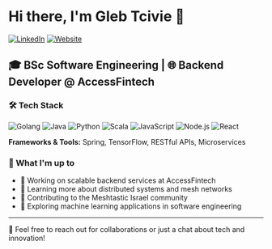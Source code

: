 # Hi there, I'm Gleb Tcivie 👋

[![LinkedIn](https://img.shields.io/badge/LinkedIn-0077B5?style=flat-square&logo=linkedin&logoColor=white)](https://www.linkedin.com/in/gleb-t/)
[![Website](https://img.shields.io/badge/Website-4285F4?style=flat-square&logo=safari&logoColor=white)](https://tcivie.com)

## 🎓 BSc Software Engineering | 🌐 Backend Developer @ AccessFintech

### 🛠️ Tech Stack

![Golang](https://img.shields.io/badge/Go-%2300ADD8.svg?style=flat-square&logo=go&logoColor=white)
![Java](https://img.shields.io/badge/Java-ED8B00?style=flat-square&logo=openjdk&logoColor=white)
![Python](https://img.shields.io/badge/Python-%2314354C.svg?style=flat-square&logo=python&logoColor=white)
![Scala](https://img.shields.io/badge/Scala-%23DC322F.svg?style=flat-square&logo=scala&logoColor=white)
![JavaScript](https://img.shields.io/badge/JavaScript-F7DF1E?style=flat-square&logo=javascript&logoColor=black)
![Node.js](https://img.shields.io/badge/Node.js-43853D?style=flat-square&logo=node.js&logoColor=white)
![React](https://img.shields.io/badge/React-%2320232a.svg?style=flat-square&logo=react&logoColor=%2361DAFB)

**Frameworks & Tools:** Spring, TensorFlow, RESTful APIs, Microservices

### 🚀 What I'm up to

- 🔭 Working on scalable backend services at AccessFintech
- 🌱 Learning more about distributed systems and mesh networks
- 🤝 Contributing to the Meshtastic Israel community
- 🧠 Exploring machine learning applications in software engineering

---

💬 Feel free to reach out for collaborations or just a chat about tech and innovation!
